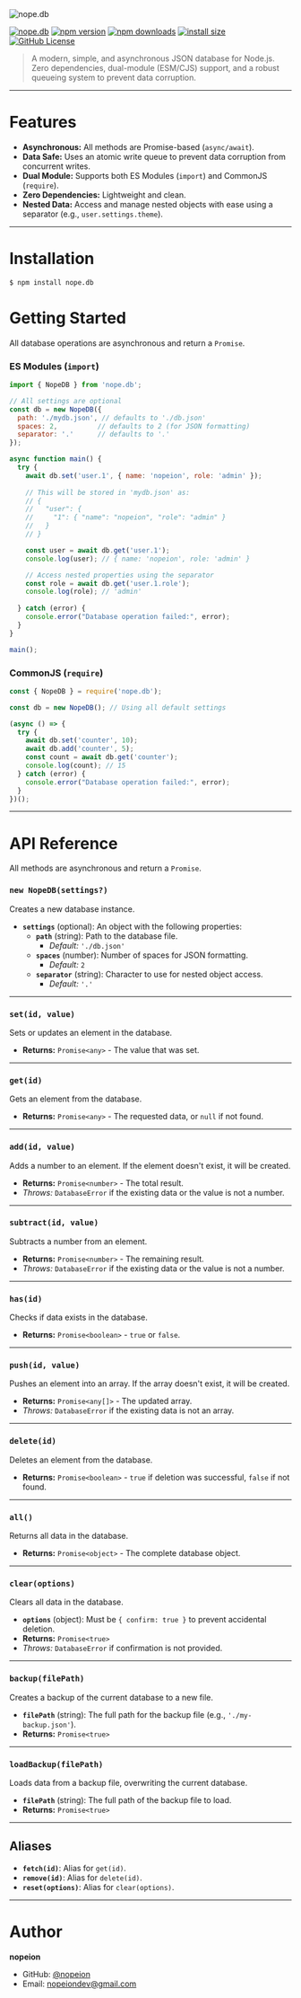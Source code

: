 <img src="https://i.ibb.co/C1vZ1j9/nope-db.png" alt="nope.db" />

[![nope.db](https://img.shields.io/badge/nope-db-red.svg)](https://www.npmjs.org/package/nope.db)
[![npm version](https://img.shields.io/npm/v/nope.db.svg?style=flat-square)](https://www.npmjs.org/package/nope.db)
[![npm downloads](https://img.shields.io/npm/dm/nope.db.svg?style=flat-square)](http://npm-stat.com/charts.html?package=nope.db)
[![install size](https://packagephobia.now.sh/badge?p=nope.db)](https://packagephobia.now.sh/result?p=nope.db)
[![GitHub License](https://img.shields.io/badge/license-MIT-blue.svg)](https://github.com/jesuswasmychoice/nope.db/blob/main/LICENSE)

> A modern, simple, and asynchronous JSON database for Node.js. Zero dependencies, dual-module (ESM/CJS) support, and a robust queueing system to prevent data corruption.

<hr>

# Features

- **Asynchronous:** All methods are Promise-based (`async/await`).
- **Data Safe:** Uses an atomic write queue to prevent data corruption from concurrent writes.
- **Dual Module:** Supports both ES Modules (`import`) and CommonJS (`require`).
- **Zero Dependencies:** Lightweight and clean.
- **Nested Data:** Access and manage nested objects with ease using a separator (e.g., `user.settings.theme`).

<hr>

# Installation

```console
$ npm install nope.db
```

# Getting Started

All database operations are asynchronous and return a `Promise`.

### ES Modules (`import`)

```javascript
import { NopeDB } from 'nope.db';

// All settings are optional
const db = new NopeDB({
  path: './mydb.json', // defaults to './db.json'
  spaces: 2,          // defaults to 2 (for JSON formatting)
  separator: '.'      // defaults to '.'
});

async function main() {
  try {
    await db.set('user.1', { name: 'nopeion', role: 'admin' });
    
    // This will be stored in 'mydb.json' as:
    // { 
    //   "user": { 
    //     "1": { "name": "nopeion", "role": "admin" } 
    //   } 
    // }

    const user = await db.get('user.1');
    console.log(user); // { name: 'nopeion', role: 'admin' }

    // Access nested properties using the separator
    const role = await db.get('user.1.role');
    console.log(role); // 'admin'
    
  } catch (error) {
    console.error("Database operation failed:", error);
  }
}

main();
```

### CommonJS (`require`)

```javascript
const { NopeDB } = require('nope.db');

const db = new NopeDB(); // Using all default settings

(async () => {
  try {
    await db.set('counter', 10);
    await db.add('counter', 5);
    const count = await db.get('counter');
    console.log(count); // 15
  } catch (error) {
    console.error("Database operation failed:", error);
  }
})();
```

<hr>

# API Reference

All methods are asynchronous and return a `Promise`.

### `new NopeDB(settings?)`

Creates a new database instance.

- **`settings`** (optional): An object with the following properties:
  - **`path`** (string): Path to the database file.
    - *Default:* `'./db.json'`
  - **`spaces`** (number): Number of spaces for JSON formatting.
    - *Default:* `2`
  - **`separator`** (string): Character to use for nested object access.
    - *Default:* `'.'`

---

### `set(id, value)`
Sets or updates an element in the database.
- **Returns:** `Promise<any>` - The value that was set.

---

### `get(id)`
Gets an element from the database.
- **Returns:** `Promise<any>` - The requested data, or `null` if not found.

---

### `add(id, value)`
Adds a number to an element. If the element doesn't exist, it will be created.
- **Returns:** `Promise<number>` - The total result.
- *Throws:* `DatabaseError` if the existing data or the value is not a number.

---

### `subtract(id, value)`
Subtracts a number from an element.
- **Returns:** `Promise<number>` - The remaining result.
- *Throws:* `DatabaseError` if the existing data or the value is not a number.

---

### `has(id)`
Checks if data exists in the database.
- **Returns:** `Promise<boolean>` - `true` or `false`.

---

### `push(id, value)`
Pushes an element into an array. If the array doesn't exist, it will be created.
- **Returns:** `Promise<any[]>` - The updated array.
- *Throws:* `DatabaseError` if the existing data is not an array.

---

### `delete(id)`
Deletes an element from the database.
- **Returns:** `Promise<boolean>` - `true` if deletion was successful, `false` if not found.

---

### `all()`
Returns all data in the database.
- **Returns:** `Promise<object>` - The complete database object.

---

### `clear(options)`
Clears all data in the database.
- **`options`** (object): Must be `{ confirm: true }` to prevent accidental deletion.
- **Returns:** `Promise<true>`
- *Throws:* `DatabaseError` if confirmation is not provided.

---

### `backup(filePath)`
Creates a backup of the current database to a new file.
- **`filePath`** (string): The full path for the backup file (e.g., `'./my-backup.json'`).
- **Returns:** `Promise<true>`

---

### `loadBackup(filePath)`
Loads data from a backup file, overwriting the current database.
- **`filePath`** (string): The full path of the backup file to load.
- **Returns:** `Promise<true>`

---

## Aliases

- **`fetch(id)`**: Alias for `get(id)`.
- **`remove(id)`**: Alias for `delete(id)`.
- **`reset(options)`**: Alias for `clear(options)`.

<hr>

# Author

**nopeion**

- GitHub: [@nopeion](https://github.com/nopeion)
- Email: [nopeiondev@gmail.com](mailto:nopeiondev@gmail.com)